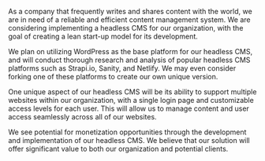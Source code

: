 As a company that frequently writes and shares content with the world, we are in need of a reliable and efficient content management system. We are considering implementing a headless CMS for our organization, with the goal of creating a lean start-up model for its development.

We plan on utilizing WordPress as the base platform for our headless CMS, and will conduct thorough research and analysis of popular headless CMS platforms such as Strapi.io, Sanity, and Netlify. We may even consider forking one of these platforms to create our own unique version.

One unique aspect of our headless CMS will be its ability to support multiple websites within our organization, with a single login page and customizable access levels for each user. This will allow us to manage content and user access seamlessly across all of our websites.

We see potential for monetization opportunities through the development and implementation of our headless CMS. We believe that our solution will offer significant value to both our organization and potential clients.